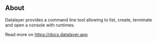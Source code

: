 ## About

Datalayer provides a command line tool allowing to list, create, terminate and open a console with runtimes.

Read more on https://docs.datalayer.app
